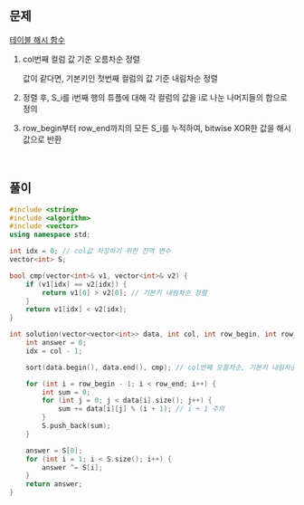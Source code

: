 ## 문제

[테이블 해시 함수](https://school.programmers.co.kr/learn/courses/30/lessons/147354)

1. col번째 컬럼 값 기준 오름차순 정렬

   값이 같다면, 기본키인 첫번째 컬럼의 값 기준 내림차순 정렬

2. 정렬 후, S_i를 i번째 행의 튜플에 대해 각 컬럼의 값을 i로 나눈 나머지들의 합으로 정의

3. row_begin부터 row_end까지의 모든 S_i를 누적하여, bitwise XOR한 값을 해시 값으로 반환

<br/>

## 풀이

```c++
#include <string>
#include <algorithm>
#include <vector>
using namespace std;

int idx = 0; // col값 저장하기 위한 전역 변수
vector<int> S;

bool cmp(vector<int>& v1, vector<int>& v2) {
    if (v1[idx] == v2[idx]) {
        return v1[0] > v2[0]; // 기본키 내림차순 정렬
    }
    return v1[idx] < v2[idx];
}

int solution(vector<vector<int>> data, int col, int row_begin, int row_end) {
    int answer = 0;
    idx = col - 1;

    sort(data.begin(), data.end(), cmp); // col번째 오름차순, 기본키 내림차순 정렬

    for (int i = row_begin - 1; i < row_end; i++) {
        int sum = 0;
        for (int j = 0; j < data[i].size(); j++) {
            sum += data[i][j] % (i + 1); // i + 1 주의
        }
        S.push_back(sum);
    }

    answer = S[0];
    for (int i = 1; i < S.size(); i++) {
        answer ^= S[i];
    }
    return answer;
}
```
